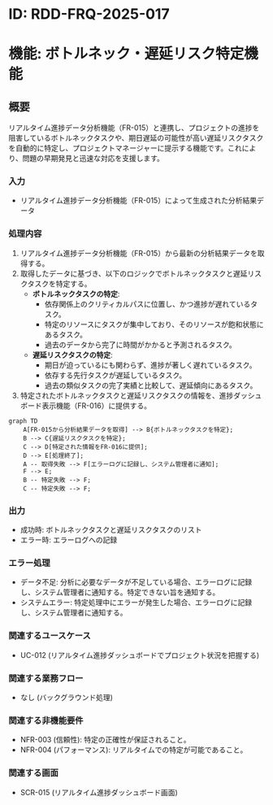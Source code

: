 # ID: RDD-FRQ-2025-017

# 機能: ボトルネック・遅延リスク特定機能

## 概要

リアルタイム進捗データ分析機能（FR-015）と連携し、プロジェクトの進捗を阻害しているボトルネックタスクや、期日遅延の可能性が高い遅延リスクタスクを自動的に特定し、プロジェクトマネージャーに提示する機能です。これにより、問題の早期発見と迅速な対応を支援します。

### 入力

- リアルタイム進捗データ分析機能（FR-015）によって生成された分析結果データ

### 処理内容

1. リアルタイム進捗データ分析機能（FR-015）から最新の分析結果データを取得する。
1. 取得したデータに基づき、以下のロジックでボトルネックタスクと遅延リスクタスクを特定する。
   - **ボトルネックタスクの特定**:
     - 依存関係上のクリティカルパスに位置し、かつ進捗が遅れているタスク。
     - 特定のリソースにタスクが集中しており、そのリソースが飽和状態にあるタスク。
     - 過去のデータから完了に時間がかかると予測されるタスク。
   - **遅延リスクタスクの特定**:
     - 期日が迫っているにも関わらず、進捗が著しく遅れているタスク。
     - 依存する先行タスクが遅延しているタスク。
     - 過去の類似タスクの完了実績と比較して、遅延傾向にあるタスク。
1. 特定されたボトルネックタスクと遅延リスクタスクの情報を、進捗ダッシュボード表示機能（FR-016）に提供する。

```mermaid
graph TD
    A[FR-015から分析結果データを取得] --> B{ボトルネックタスクを特定};
    B --> C{遅延リスクタスクを特定};
    C --> D[特定された情報をFR-016に提供];
    D --> E[処理終了];
    A -- 取得失敗 --> F[エラーログに記録し、システム管理者に通知];
    F --> E;
    B -- 特定失敗 --> F;
    C -- 特定失敗 --> F;
```

### 出力

- 成功時: ボトルネックタスクと遅延リスクタスクのリスト
- エラー時: エラーログへの記録

### エラー処理

- データ不足: 分析に必要なデータが不足している場合、エラーログに記録し、システム管理者に通知する。特定できない旨を通知する。
- システムエラー: 特定処理中にエラーが発生した場合、エラーログに記録し、システム管理者に通知する。

### 関連するユースケース

- UC-012 (リアルタイム進捗ダッシュボードでプロジェクト状況を把握する)

### 関連する業務フロー

- なし (バックグラウンド処理)

### 関連する非機能要件

- NFR-003 (信頼性): 特定の正確性が保証されること。
- NFR-004 (パフォーマンス): リアルタイムでの特定が可能であること。

### 関連する画面

- SCR-015 (リアルタイム進捗ダッシュボード画面)
